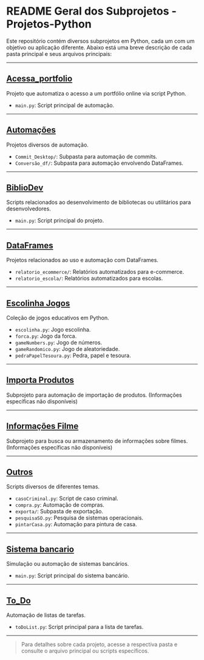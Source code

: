 # README Geral dos Subprojetos - Projetos-Python

Este repositório contém diversos subprojetos em Python, cada um com um objetivo ou aplicação diferente. Abaixo está uma breve descrição de cada pasta principal e seus arquivos principais:

---

## [Acessa_portfolio](https://github.com/arthurresendes/Projetos-Python/tree/main/Acessa_portfolio)
Projeto que automatiza o acesso a um portfólio online via script Python.
- `main.py`: Script principal de automação.

---

## [Automações](https://github.com/arthurresendes/Projetos-Python/tree/main/Automa%C3%A7%C3%B5es)
Projetos diversos de automação.
- `Commit_Desktop/`: Subpasta para automação de commits.
- `Conversão_df/`: Subpasta para automação envolvendo DataFrames.

---

## [BiblioDev](https://github.com/arthurresendes/Projetos-Python/tree/main/BiblioDev)
Scripts relacionados ao desenvolvimento de bibliotecas ou utilitários para desenvolvedores.
- `main.py`: Script principal do projeto.

---

## [DataFrames](https://github.com/arthurresendes/Projetos-Python/tree/main/DataFrames)
Projetos relacionados ao uso e automação com DataFrames.
- `relatorio_ecommerce/`: Relatórios automatizados para e-commerce.
- `relatorio_escola/`: Relatórios automatizados para escolas.

---

## [Escolinha Jogos](https://github.com/arthurresendes/Projetos-Python/tree/main/Escolinha%20Jogos)
Coleção de jogos educativos em Python.
- `escolinha.py`: Jogo escolinha.
- `forca.py`: Jogo da forca.
- `gameNumbers.py`: Jogo de números.
- `gameRandomico.py`: Jogo de aleatoriedade.
- `pedraPapelTesoura.py`: Pedra, papel e tesoura.

---

## [Importa Produtos](https://github.com/arthurresendes/Projetos-Python/tree/main/Importa%20Produtos)
Subprojeto para automação de importação de produtos. (Informações específicas não disponíveis)

---

## [Informações Filme](https://github.com/arthurresendes/Projetos-Python/tree/main/Informa%C3%A7%C3%B5es%20Filme)
Subprojeto para busca ou armazenamento de informações sobre filmes. (Informações específicas não disponíveis)

---

## [Outros](https://github.com/arthurresendes/Projetos-Python/tree/main/Outros)
Scripts diversos de diferentes temas.
- `casoCriminal.py`: Script de caso criminal.
- `compra.py`: Automação de compras.
- `exporta/`: Subpasta de exportação.
- `pesquisaSO.py`: Pesquisa de sistemas operacionais.
- `pintarCasa.py`: Automação para pintura de casa.

---

## [Sistema bancario](https://github.com/arthurresendes/Projetos-Python/tree/main/Sistema%20bancario)
Simulação ou automação de sistemas bancários.
- `main.py`: Script principal do sistema bancário.

---

## [To_Do](https://github.com/arthurresendes/Projetos-Python/tree/main/To_Do)
Automação de listas de tarefas.
- `toDoList.py`: Script principal para a lista de tarefas.

---

> Para detalhes sobre cada projeto, acesse a respectiva pasta e consulte o arquivo principal ou scripts específicos.
